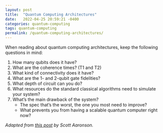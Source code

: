 ```yaml
---
layout: post
title:  "Quantum Computing Architectures"
date:   2022-04-25 20:59:21 -0400
categories: quantum-computing
tags: quantum-computing
permalink: /quantum-computing-architectures/
---
```

When reading about quantum computing architectures, keep the following questions in mind:

1. How many qubits does it have? 
2. What are the coherence times? (T1 and T2)
3. What kind of connectivity does it have? 
4. What are the 1- and 2-qubit gate fidelities? 
5. What depth of circuit can you do? 
6. What resources do the standard classical algorithms need to simulate your system? 
7. What’s the main drawback of the system?
   - The spec that’s the worst, the one you most need to improve? 
   - What prevents you from having a scalable quantum computer right now? 

*Adapted from [this post](https://www.scottaaronson.com/blog/?p=4649) by Scott Aaronson.*